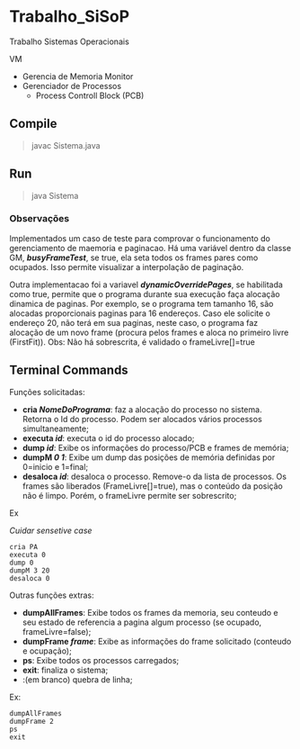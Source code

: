 # Trabalho_SiSoP
Trabalho Sistemas Operacionais

VM
 - Gerencia de Memoria
Monitor
 - Gerenciador de Processos
    - Process Controll Block (PCB)


## Compile
> javac Sistema.java

## Run
> java Sistema

### Observações
Implementados um caso de teste para comprovar o funcionamento do gerenciamento de maemoria e paginacao. 
Há uma variável dentro da classe GM, ***busyFrameTest***, se true, ela seta todos os frames pares como ocupados. Isso permite visualizar a interpolação de paginação.

Outra implementacao foi a variavel ***dynamicOverridePages***, se habilitada como true, permite que o programa durante sua execução faça alocação dinamica de paginas. Por exemplo, se o programa tem tamanho 16, são alocadas proporcionais paginas para 16 endereços. Caso ele solicite o endereço 20, não terá em sua paginas, neste caso, o programa faz alocação de um novo frame (procura pelos frames e aloca no primeiro livre (FirstFit)). Obs: Não há sobrescrita, é validado o frameLivre[]=true



## Terminal Commands
Funções solicitadas:
- **cria *NomeDoPrograma***: faz a alocação do processo no sistema. Retorna o Id do processo. Podem ser alocados vários processos simultaneamente;
- **executa *id***: executa o id do processo alocado;
- **dump *id***: Exibe os informações do processo/PCB e frames de memória;
- **dumpM *0 1***: Exibe um dump das posições de memória definidas por 0=inicio e 1=final;
- **desaloca *id***: desaloca o processo. Remove-o da lista de processos. Os frames são liberados (FrameLivre[]=true), mas o conteúdo da posição não é limpo. Porém, o frameLivre permite ser sobrescrito;

Ex

*Cuidar sensetive case*

```
cria PA
executa 0
dump 0
dumpM 3 20
desaloca 0
```


Outras funções extras:

- **dumpAllFrames**: Exibe todos os frames da memoria, seu conteudo e seu estado de referencia a pagina algum processo (se ocupado, frameLivre=false);
- **dumpFrame *frame***: Exibe as informações do frame solicitado (conteudo e ocupação);
- **ps**: Exibe todos os processos carregados;
- **exit**: finaliza o sistema;
-  :(em branco) quebra de linha;

Ex:

```
dumpAllFrames
dumpFrame 2
ps
exit
 
```
